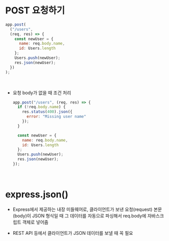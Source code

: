 # POST 요청하기

```js
app.post(
  ("/users",
  (req, res) => {
    const newUser = {
      name: req.body.name,
      id: Users.length
    };
    Users.push(newUser);
    res.json(newUser);
  })
);
```

<br />

- 요청 body가 없을 때 조건 처리

  ```js
  app.post("/users", (req, res) => {
    if (!req.body.name) {
      res.status(400).json({
        error: "Missing user name"
      });
    }

    const newUser = {
      name: req.body.name,
      id: Users.length
    };
    Users.push(newUser);
    res.json(newUser);
  });
  ```

<br />

# express.json()

- Express에서 제공하는 내장 미들웨어로, 클라이언트가 보낸 요청(request) 본문(body)이 JSON 형식일 때 그 데이터를 자동으로 파싱해서 req.body에 자바스크립트 객체로 넣어줌

- REST API 등에서 클라이언트가 JSON 데이터를 보낼 때 꼭 필요
